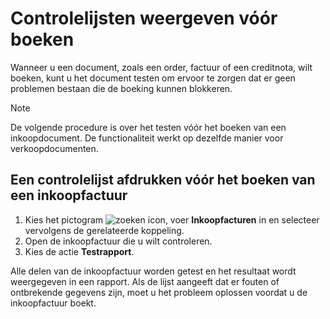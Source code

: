 # Controlelijsten weergeven vóór boeken

Wanneer u een document, zoals een order, factuur of een creditnota, wilt boeken, kunt u het document testen om ervoor te zorgen dat er geen problemen bestaan die de boeking kunnen blokkeren.

> [!NOTE]  
> De volgende procedure is over het testen vóór het boeken van een inkoopdocument. De functionaliteit werkt op dezelfde manier voor verkoopdocumenten.

## Een controlelijst afdrukken vóór het boeken van een inkoopfactuur

1. Kies het pictogram ![zoeken icon](/assets/images/zoeken.png "zoeken icon"), voer **Inkoopfacturen** in en selecteer vervolgens de gerelateerde koppeling.
2. Open de inkoopfactuur die u wilt controleren.
3. Kies de actie **Testrapport**.  

Alle delen van de inkoopfactuur worden getest en het resultaat wordt weergegeven in een rapport. Als de lijst aangeeft dat er fouten of ontbrekende gegevens zijn, moet u het probleem oplossen voordat u de inkoopfactuur boekt.
